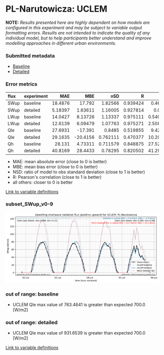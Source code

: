 # PL-Narutowicza: UCLEM

**NOTE:** *Results presented here are highly dependent on how models are configured in this experiment and may be subject to variable output formatting errors. Results are not intended to indicate the quality of any individual model, but to help participants better understand and improve modelling approaches in different urban environments.*

### Submitted metadata

- [Baseline](UCLEM_PL-Narutowicza_baseline_attrs.md)
- [Detailed](UCLEM_PL-Narutowicza_detailed_attrs.md)

### Error metrics

| flux   | experiment   |      MAE |       MBE |      nSD |        R |      5th |    95th |     RMSE |    cRMSE |     AMBE |     1-nSD |       1-R |   nSkewness |   nKurtosis |   Overlap |
|:-------|:-------------|---------:|----------:|---------:|---------:|---------:|--------:|---------:|---------:|---------:|----------:|----------:|------------:|------------:|----------:|
| SWup   | baseline     | 18.4876  |  17.792   | 1.82566  | 0.939424 |  0.4643  | 54.1484 | 27.162   | 0.950212 | 17.792   | 0.825662  | 0.0605762 |  0.194805   |   0.0387495 | 0.234841  |
| SWup   | detailed     |  5.18397 |   1.63611 | 1.16005  | 0.927814 |  0.069   |  8.0074 |  9.63113 | 0.439426 |  1.63611 | 0.16005   | 0.0721862 |  0.43458    |   2.47971   | 0.0850786 |
| LWup   | baseline     | 14.0427  |   8.13726 | 1.13337  | 0.975111 |  0.54031 | 25.3332 | 17.8116  | 0.272406 |  8.13726 | 0.133376  | 0.0248888 |  0.307235   |   0.221382  | 0.0780744 |
| LWup   | detailed     | 12.6139  |   6.09479 | 1.07763  | 0.975271 |  2.50821 | 15.7802 | 15.4222  | 0.243566 |  6.09479 | 0.0776356 | 0.0247289 |  0.201299   |   0.0453905 | 0.0699416 |
| Qle    | baseline     | 27.6931  | -17.391   | 0.8485   | 0.519855 |  9.4279  | 32.2509 | 43.0869  | 0.915292 | 17.391   | 0.151502  | 0.480145  |  0.730118   |  10.3671    | 0.379416  |
| Qle    | detailed     | 29.1635  | -20.4156  | 0.762111 | 0.470377 | 10.2012  | 48.8729 | 44.9359  | 0.929438 | 20.4156  | 0.237891  | 0.529623  |  0.719587   |  22.1254    | 0.388119  |
| Qh     | baseline     | 28.131   |   4.73311 | 0.711579 | 0.848875 | 27.5209  | 41.1217 | 40.1408  | 0.546133 |  4.73311 | 0.288423  | 0.151125  |  0.0313721  |   0.0858659 | 0.288559  |
| Qh     | detailed     | 40.8169  |  28.4433  | 0.78295  | 0.820502 | 41.2902  |  7.927  | 50.57    | 0.572876 | 28.4433  | 0.217052  | 0.179498  |  0.00707449 |   0.214797  | 0.447009  |

 - MAE: mean absolute error (close to 0 is better)
 - MBE: mean bias error (close to 0 is better)
 - NSD: ratio of model to obs standard deviation (close to 1 is better)
 - R: Pearson's correlation (close to 1 is better)
 - all others: closer to 0 is better

[Link to variable definitions](../modelattrs/variable_definitions.md)

### <a name="subset_swup_v0-9"></a>subset_SWup_v0-9
[![UCLEM_PL-Narutowicza_subset_SWup_v0-9.png](UCLEM_PL-Narutowicza_subset_SWup_v0-9.png)](UCLEM_PL-Narutowicza_subset_SWup_v0-9.png)

### out of range: baseline

 - UCLEM Qle max value of 763.4641 is greater than expected 700.0 [W/m2]

### out of range: detailed

 - UCLEM Qle max value of 931.6539 is greater than expected 700.0 [W/m2]


[Link to variable definitions](../modelattrs/variable_definitions.md)

